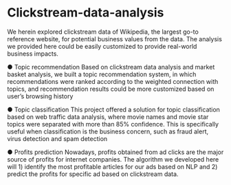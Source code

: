 # Clickstream-data-analysis

We herein explored clickstream data of Wikipedia, the largest go-to reference website, for potential business values from the data. The analysis we provided here could be easily customized to provide real-world business impacts.

● Topic recommendation
Based on clickstream data analysis and market basket analysis, we built a topic recommendation system, in which recommendations were ranked according to the weighted connection with topics, and recommendation results could be more customized based on user’s browsing history

● Topic classification
This project offered a solution for topic classification based on web traffic data analysis, where movie names and movie star topics were separated with more than 85% confidence. This is specifically useful when classification is the business concern, such as fraud alert, virus detection and spam detection 

● Profits prediction
   Nowadays, profits obtained from ad clicks are the major source of profits for internet companies. The algorithm we developed here will 1) identify the most profitable articles for our ads based on NLP and 2) predict the profits for specific ad based on clickstream data.
